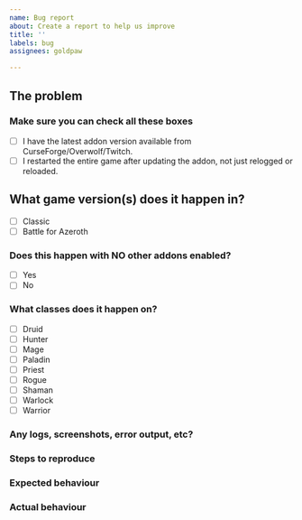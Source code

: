```yaml
---
name: Bug report
about: Create a report to help us improve
title: ''
labels: bug
assignees: goldpaw

---
```


## The problem  
<!--Briefly describe the issue you are experiencing below. Tell us what you were trying to do and what happened instead. Remember, this is _not_ a place to ask questions. For questions, go to [our Discord](https://discord.gg/MUSfWXd) server, just remember to read the rules and keep in mind nobody there are paid, we're all just gaming enthusiasts and volunteers.-->

### Make sure you can check all these boxes  
<!--The game only finds new files on game startup, not on character relogs or interface reloads. So make sure you exit the game when updating addons to avoid this.-->
- [ ] I have the latest addon version available from CurseForge/Overwolf/Twitch.
- [ ] I restarted the entire game after updating the addon, not just relogged or reloaded. 

## What game version(s) does it happen in?  
<!--The game uses different addon APIs in different versions, so this matters a lot.-->
- [ ] Classic
- [ ] Battle for Azeroth

### Does this happen with NO other addons enabled?  
<!--This is helpful because it tells us whether it's an addon bug or addon conflict.-->
- [ ] Yes
- [ ] No

### What classes does it happen on?  
<!--This is helpful because the issue could be related to databases or class powers that differ in code from class to class. So even though it might not appear to be a class related issue, the bug itself could be just that.-->
- [ ] Druid 
- [ ] Hunter 
- [ ] Mage 
- [ ] Paladin 
- [ ] Priest 
- [ ] Rogue 
- [ ] Shaman 
- [ ] Warlock 
- [ ] Warrior 

### Any logs, screenshots, error output, etc?  
<!--Post any screenshots and paste any shorter error logs below. If it’s long, please paste to https://ghostbin.com/ and insert the link here instead.-->

### Steps to reproduce  
<!--If possible, tell us how to reproduce this issue. If you don't know exactly how to, please tell us what you were doing when it happened, in as much detail as possible. Include class, specialization, what quest/instance/battleground you were doing etc.-->

### Expected behaviour  
<!--Tell us what should happen.-->

### Actual behaviour  
<!--Tell us what happens instead.-->
